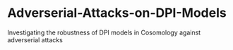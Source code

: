 # Adverserial-Attacks-on-DPI-Models
Investigating the robustness of DPI models in Cosomology against adverserial attacks
